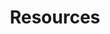 ---
title: "Resources"
layout: collection
classes: wide
permalink: /resources/
collection: resources

author_profile: false

header:
    # overlay_image: /assets/images/creative_work.jpg
    overlay_color: "#1667e6"
    overlay_filter: "0.4"
---